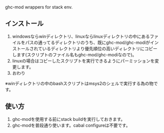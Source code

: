 ghc-mod wrappers for stack env.

## インストール

1. windowsならwinディレクトリ、linuxならlinuxディレクトリの中にあるファイルをパスの通ってるディレクトリのうち、既にghc-mod/ghc-modiがインストールされているディレクトリより優先順位の高いディレクトリにコピーします(スクリプトのファイル名もghc-mod/ghc-modiなので)。
2. linuxの場合はコピーしたスクリプトを実行できるようにパーミッションを変更します。
3. おわり

※winディレクトリの中のbashスクリプトはmsys2のシェルで実行する為の物です。

## 使い方

1. ghc-modを使用する前にstack buildを実行しておきます。
2. ghc-modを普段通り使います。cabal configureは不要です。


